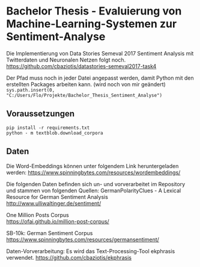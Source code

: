 # Bachelor Thesis - Evaluierung von Machine-Learning-Systemen zur Sentiment-Analyse

Die Implementierung von Data Stories Semeval 2017 Sentiment Analysis mit Twitterdaten und Neuronalen Netzen folgt noch. <br>
https://github.com/cbaziotis/datastories-semeval2017-task4

Der Pfad muss noch in jeder Datei angepasst werden, damit Python mit den erstellten Packages arbeiten kann. (wird noch von mir geändert)
`sys.path.insert(0, "C:/Users/Flo/Projekte/Bachelor_Thesis_Sentiment_Analyse")`

## Voraussetzungen
`pip install -r requirements.txt`
<br>
`python - m textblob.download_corpora`

## Daten
Die Word-Embeddings können unter folgendem Link heruntergeladen werden:
https://www.spinningbytes.com/resources/wordembeddings/

Die folgenden Daten befinden sich un- und vorverarbeitet im Repository und stammen von folgenden Quellen:
GermanPolarityClues - A Lexical Resource for German Sentiment Analysis <br>
http://www.ulliwaltinger.de/sentiment/

One Million Posts Corpus <br>
https://ofai.github.io/million-post-corpus/

SB-10k: German Sentiment Corpus <br>
https://www.spinningbytes.com/resources/germansentiment/

Daten-Vorverarbeitung:
Es wird das Text-Processing-Tool ekphrasis verwendet.
https://github.com/cbaziotis/ekphrasis
